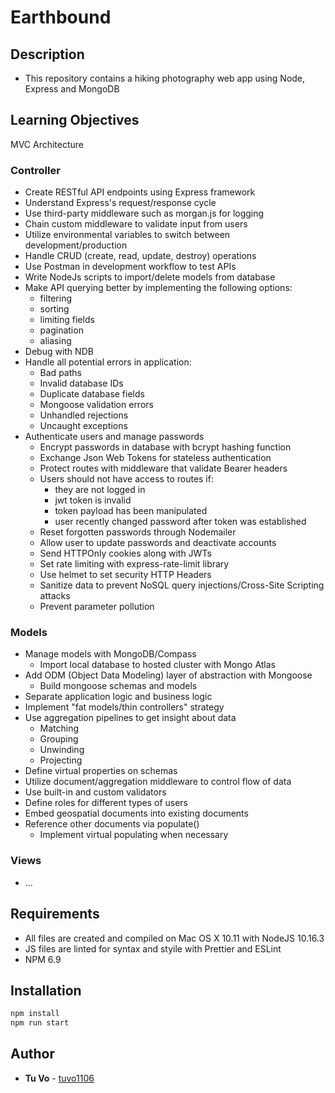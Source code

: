 # Earthbound

## Description

- This repository contains a hiking photography web app using Node, Express and MongoDB

## Learning Objectives

MVC Architecture

### Controller

- Create RESTful API endpoints using Express framework
- Understand Express's request/response cycle
- Use third-party middleware such as morgan.js for logging
- Chain custom middleware to validate input from users
- Utilize environmental variables to switch between development/production
- Handle CRUD (create, read, update, destroy) operations
- Use Postman in development workflow to test APIs
- Write NodeJs scripts to import/delete models from database
- Make API querying better by implementing the following options:
  - filtering
  - sorting
  - limiting fields
  - pagination
  - aliasing
- Debug with NDB
- Handle all potential errors in application:
  - Bad paths
  - Invalid database IDs
  - Duplicate database fields
  - Mongoose validation errors
  - Unhandled rejections
  - Uncaught exceptions
- Authenticate users and manage passwords
  - Encrypt passwords in database with bcrypt hashing function
  - Exchange Json Web Tokens for stateless authentication
  - Protect routes with middleware that validate Bearer headers
  - Users should not have access to routes if:
    - they are not logged in
    - jwt token is invalid
    - token payload has been manipulated
    - user recently changed password after token was established
  - Reset forgotten passwords through Nodemailer
  - Allow user to update passwords and deactivate accounts
  - Send HTTPOnly cookies along with JWTs
  - Set rate limiting with express-rate-limit library
  - Use helmet to set security HTTP Headers
  - Sanitize data to prevent NoSQL query injections/Cross-Site Scripting attacks
  - Prevent parameter pollution

### Models

- Manage models with MongoDB/Compass
  - Import local database to hosted cluster with Mongo Atlas
- Add ODM (Object Data Modeling) layer of abstraction with Mongoose
  - Build mongoose schemas and models
- Separate application logic and business logic
- Implement "fat models/thin controllers" strategy
- Use aggregation pipelines to get insight about data
  - Matching
  - Grouping
  - Unwinding
  - Projecting
- Define virtual properties on schemas
- Utilize document/aggregation middleware to control flow of data
- Use built-in and custom validators
- Define roles for different types of users
- Embed geospatial documents into existing documents
- Reference other documents via populate()
  - Implement virtual populating when necessary

### Views

- ...

## Requirements

- All files are created and compiled on Mac OS X 10.11 with NodeJS 10.16.3
- JS files are linted for syntax and styile with Prettier and ESLint
- NPM 6.9

## Installation

```js
npm install
npm run start
```

## Author

- **Tu Vo** - [tuvo1106](https://github.com/tuvo1106)
